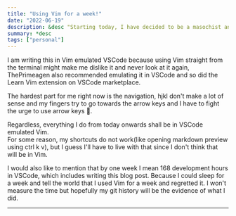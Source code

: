 ```yaml
---
title: "Using Vim for a week!"
date: "2022-06-19"
description: &desc "Starting today, I have decided to be a masochist and use Vim for a week"
summary: *desc
tags: ["personal"]
---
```


I am writing this in Vim emulated VSCode because using Vim straight from the terminal
might make me dislike it and never look at it again, ThePrimeagen also recommended
emulating it in VSCode and so did the Learn Vim extension on VSCode marketplace.

The hardest part for me right now is the navigation, hjkl don't make a lot of sense and
my fingers try to go towards the arrow keys and I have to fight the urge to use
arrow keys 🗿.

Regardless, everything I do from today onwards shall be in VSCode emulated Vim.  
For some reason, my shortcuts do not work(like opening markdown preview using ctrl k v),
but I guess I'll have to live with that since I don't think that will be in Vim.  

I would also like to mention that by one week I mean 168 development hours in VSCode,
which includes writing this blog post. Because I could sleep for a week and tell the world
that I used Vim for a week and regretted it. I won't measure the time but hopefully my 
git history will be the evidence of what I did.

---
